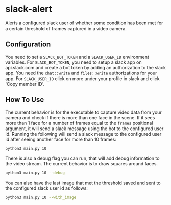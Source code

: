 # slack-alert
Alerts a configured slack user of whether some condition has been met for a certain threshold of frames captured in a video camera.

## Configuration
You need to set a `SLACK_BOT_TOKEN` and a `SLACK_USER_ID` environment variables. For `SLACK_BOT_TOKEN`, you need to setup a slack app on api.slack.com and create a bot token by adding an authorization to the slack app. You need the `chat::write` and `files::write` authorizations for your app. For `SLACK_USER_ID` click on more under your profile in slack and click 'Copy member ID'. 

## How To Use
The current behavior is for the executable to capture video data from your camera and check if there is more than one face in the scene. If it sees more than 1 face for a number of frames equal to the `frames` positional argument, it will send a slack message using the bot to the configured user id. Running the following will send a slack message to the configured user id after seeing another face for more than 10 frames:
```bash
python3 main.py 10
```
There is also a debug flag you can run, that will add debug information to the video stream. The current behavior is to draw squares around faces.
```bash
python3 main.py 10 --debug
```
You can also have the last image that met the threshold saved and sent to the configured slack user id as follows:
```bash
python3 main.py 10 --with_image
```